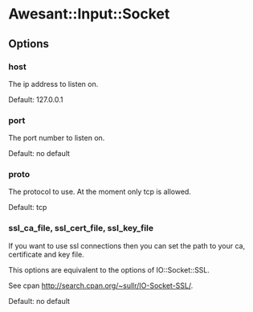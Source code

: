 # Awesant::Input::Socket

## Options

### host

The ip address to listen on.

Default: 127.0.0.1

### port

The port number to listen on.

Default: no default

### proto

The protocol to use. At the moment only tcp is allowed.

Default: tcp

### ssl_ca_file, ssl_cert_file, ssl_key_file

If you want to use ssl connections then you can set the path to your ca, certificate and key file.

This options are equivalent to the options of IO::Socket::SSL.

See cpan http://search.cpan.org/~sullr/IO-Socket-SSL/.

Default: no default

